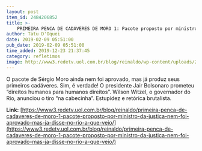 ```yaml
---
layout: post
item_id: 2484206852
title: >-
    PRIMEIRA PENCA DE CADÁVERES DE MORO 1: Pacote proposto por ministro da Justiça nem foi aprovado, mas já disse no Rio a que veio
author: Tatu D'Oquei
date: 2019-02-09 05:51:00
pub_date: 2019-02-09 05:51:00
time_added: 2019-12-23 21:37:45
category: refletimos
image: http://www3.redetv.uol.com.br/blog/reinaldo/wp-content/uploads/2019/02/primeira-penca-de-cadaveres-de-moro-1-pacote-proposto-por-ministro-da-justica-nem-foi-aprovado-mas-ja-disse-no-rio-a-que-veio-1.jpg
---
```


O pacote de Sérgio Moro ainda nem foi aprovado, mas já produz seus primeiros cadáveres. Sim, é verdade! O presidente Jair Bolsonaro prometeu “direitos humanos para humanos direitos”. Wilson Witzel, o governador do Rio, anunciou o tiro “na cabecinha”. Estupidez e retórica brutalista.

**Link:** [https://www3.redetv.uol.com.br/blog/reinaldo/primeira-penca-de-cadaveres-de-moro-1-pacote-proposto-por-ministro-da-justica-nem-foi-aprovado-mas-ja-disse-no-rio-a-que-veio/](https://www3.redetv.uol.com.br/blog/reinaldo/primeira-penca-de-cadaveres-de-moro-1-pacote-proposto-por-ministro-da-justica-nem-foi-aprovado-mas-ja-disse-no-rio-a-que-veio/)

